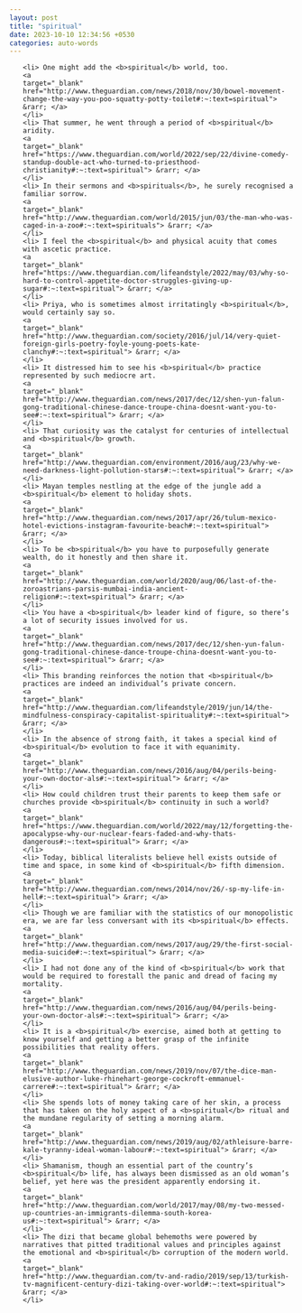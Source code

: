 ```yaml
---
layout: post
title: "spiritual"
date: 2023-10-10 12:34:56 +0530
categories: auto-words
---
```

<ol>

    <li> One might add the <b>spiritual</b> world, too.
    <a 
    target="_blank" 
    href="http://www.theguardian.com/news/2018/nov/30/bowel-movement-change-the-way-you-poo-squatty-potty-toilet#:~:text=spiritual"> &rarr; </a>
    </li>
    <li> That summer, he went through a period of <b>spiritual</b> aridity.
    <a 
    target="_blank" 
    href="https://www.theguardian.com/world/2022/sep/22/divine-comedy-standup-double-act-who-turned-to-priesthood-christianity#:~:text=spiritual"> &rarr; </a>
    </li>
    <li> In their sermons and <b>spirituals</b>, he surely recognised a familiar sorrow.
    <a 
    target="_blank" 
    href="http://www.theguardian.com/world/2015/jun/03/the-man-who-was-caged-in-a-zoo#:~:text=spirituals"> &rarr; </a>
    </li>
    <li> I feel the <b>spiritual</b> and physical acuity that comes with ascetic practice.
    <a 
    target="_blank" 
    href="https://www.theguardian.com/lifeandstyle/2022/may/03/why-so-hard-to-control-appetite-doctor-struggles-giving-up-sugar#:~:text=spiritual"> &rarr; </a>
    </li>
    <li> Priya, who is sometimes almost irritatingly <b>spiritual</b>, would certainly say so.
    <a 
    target="_blank" 
    href="http://www.theguardian.com/society/2016/jul/14/very-quiet-foreign-girls-poetry-foyle-young-poets-kate-clanchy#:~:text=spiritual"> &rarr; </a>
    </li>
    <li> It distressed him to see his <b>spiritual</b> practice represented by such mediocre art.
    <a 
    target="_blank" 
    href="http://www.theguardian.com/news/2017/dec/12/shen-yun-falun-gong-traditional-chinese-dance-troupe-china-doesnt-want-you-to-see#:~:text=spiritual"> &rarr; </a>
    </li>
    <li> That curiosity was the catalyst for centuries of intellectual and <b>spiritual</b> growth.
    <a 
    target="_blank" 
    href="http://www.theguardian.com/environment/2016/aug/23/why-we-need-darkness-light-pollution-stars#:~:text=spiritual"> &rarr; </a>
    </li>
    <li> Mayan temples nestling at the edge of the jungle add a <b>spiritual</b> element to holiday shots.
    <a 
    target="_blank" 
    href="http://www.theguardian.com/news/2017/apr/26/tulum-mexico-hotel-evictions-instagram-favourite-beach#:~:text=spiritual"> &rarr; </a>
    </li>
    <li> To be <b>spiritual</b> you have to purposefully generate wealth, do it honestly and then share it.
    <a 
    target="_blank" 
    href="http://www.theguardian.com/world/2020/aug/06/last-of-the-zoroastrians-parsis-mumbai-india-ancient-religion#:~:text=spiritual"> &rarr; </a>
    </li>
    <li> You have a <b>spiritual</b> leader kind of figure, so there’s a lot of security issues involved for us.
    <a 
    target="_blank" 
    href="http://www.theguardian.com/news/2017/dec/12/shen-yun-falun-gong-traditional-chinese-dance-troupe-china-doesnt-want-you-to-see#:~:text=spiritual"> &rarr; </a>
    </li>
    <li> This branding reinforces the notion that <b>spiritual</b> practices are indeed an individual’s private concern.
    <a 
    target="_blank" 
    href="http://www.theguardian.com/lifeandstyle/2019/jun/14/the-mindfulness-conspiracy-capitalist-spirituality#:~:text=spiritual"> &rarr; </a>
    </li>
    <li> In the absence of strong faith, it takes a special kind of <b>spiritual</b> evolution to face it with equanimity.
    <a 
    target="_blank" 
    href="http://www.theguardian.com/news/2016/aug/04/perils-being-your-own-doctor-als#:~:text=spiritual"> &rarr; </a>
    </li>
    <li> How could children trust their parents to keep them safe or churches provide <b>spiritual</b> continuity in such a world?
    <a 
    target="_blank" 
    href="https://www.theguardian.com/world/2022/may/12/forgetting-the-apocalypse-why-our-nuclear-fears-faded-and-why-thats-dangerous#:~:text=spiritual"> &rarr; </a>
    </li>
    <li> Today, biblical literalists believe hell exists outside of time and space, in some kind of <b>spiritual</b> fifth dimension.
    <a 
    target="_blank" 
    href="http://www.theguardian.com/news/2014/nov/26/-sp-my-life-in-hell#:~:text=spiritual"> &rarr; </a>
    </li>
    <li> Though we are familiar with the statistics of our monopolistic era, we are far less conversant with its <b>spiritual</b> effects.
    <a 
    target="_blank" 
    href="http://www.theguardian.com/news/2017/aug/29/the-first-social-media-suicide#:~:text=spiritual"> &rarr; </a>
    </li>
    <li> I had not done any of the kind of <b>spiritual</b> work that would be required to forestall the panic and dread of facing my mortality.
    <a 
    target="_blank" 
    href="http://www.theguardian.com/news/2016/aug/04/perils-being-your-own-doctor-als#:~:text=spiritual"> &rarr; </a>
    </li>
    <li> It is a <b>spiritual</b> exercise, aimed both at getting to know yourself and getting a better grasp of the infinite possibilities that reality offers.
    <a 
    target="_blank" 
    href="http://www.theguardian.com/news/2019/nov/07/the-dice-man-elusive-author-luke-rhinehart-george-cockroft-emmanuel-carrere#:~:text=spiritual"> &rarr; </a>
    </li>
    <li> She spends lots of money taking care of her skin, a process that has taken on the holy aspect of a <b>spiritual</b> ritual and the mundane regularity of setting a morning alarm.
    <a 
    target="_blank" 
    href="http://www.theguardian.com/news/2019/aug/02/athleisure-barre-kale-tyranny-ideal-woman-labour#:~:text=spiritual"> &rarr; </a>
    </li>
    <li> Shamanism, though an essential part of the country’s <b>spiritual</b> life, has always been dismissed as an old woman’s belief, yet here was the president apparently endorsing it.
    <a 
    target="_blank" 
    href="http://www.theguardian.com/world/2017/may/08/my-two-messed-up-countries-an-immigrants-dilemma-south-korea-us#:~:text=spiritual"> &rarr; </a>
    </li>
    <li> The dizi that became global behemoths were powered by narratives that pitted traditional values and principles against the emotional and <b>spiritual</b> corruption of the modern world.
    <a 
    target="_blank" 
    href="http://www.theguardian.com/tv-and-radio/2019/sep/13/turkish-tv-magnificent-century-dizi-taking-over-world#:~:text=spiritual"> &rarr; </a>
    </li>